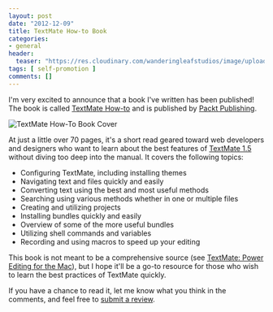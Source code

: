 ```yaml
---
layout: post
date: "2012-12-09"
title: TextMate How-to Book
categories:
- general
header:
  teaser: "https://res.cloudinary.com/wanderingleafstudios/image/upload/b_auto,c_pad,g_center,h_630,w_1200/v1537457980/chrisjmears.com/blog/3981OT_TextMateHow-to_cov.png"
tags: [ self-promotion ]
comments: []
---
```

I'm very excited to announce that a book I've written has been published!  The book is called [TextMate How-to](http://www.packtpub.com/textmate-powerfully-versatile-text-and-code-editor/book) and is published by [Packt Publishing](http://www.packtpub.com/).


![TextMate How-To Book Cover](https://res.cloudinary.com/wanderingleafstudios/image/upload/v1537458054/chrisjmears.com/blog/3981OT_TextMateHow-to_cov.png)


At just a little over 70 pages, it's a short read geared toward web developers and designers who want to learn about the best features of [TextMate 1.5](http://macromates.com/) without diving too deep into the manual.  It covers the following topics:


- Configuring TextMate, including installing themes
- Navigating text and files quickly and easily
- Converting text using the best and most useful methods
- Searching using various methods whether in one or multiple files
- Creating and utilizing projects
- Installing bundles quickly and easily
- Overview of some of the more useful bundles
- Utilizing shell commands and variables
- Recording and using macros to speed up your editing


This book is not meant to be a comprehensive source (see <a href="http://pragprog.com/book/textmate/textmate">TextMate: Power Editing for the Mac</a>), but I hope it'll be a go-to resource for those who wish to learn the best practices of TextMate quickly.


If you have a chance to read it, let me know what you think in the comments, and feel free to <a href="http://www.amazon.com/TextMate-How-To-Chris-Mears/dp/1849693986/">submit a review</a>.
